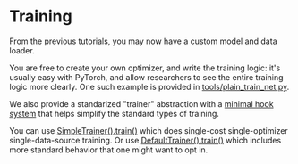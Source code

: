 # Training

From the previous tutorials, you may now have a custom model and data loader.

You are free to create your own optimizer, and write the training logic: it's
usually easy with PyTorch, and allow researchers to see the entire training
logic more clearly.
One such example is provided in [tools/plain_train_net.py](https://github.com/facebookresearch/detectron2/blob/master/tools/plain_train_net.py).

We also provide a standarized "trainer" abstraction with a
[minimal hook system](../modules/engine.html#detectron2.engine.HookBase)
that helps simplify the standard types of training.

You can use
[SimpleTrainer().train()](../modules/engine.html#detectron2.engine.SimpleTrainer)
which does single-cost single-optimizer single-data-source training.
Or use [DefaultTrainer().train()](../modules/engine.html#detectron2.engine.defaults.DefaultTrainer)
which includes more standard behavior that one might want to opt in.
